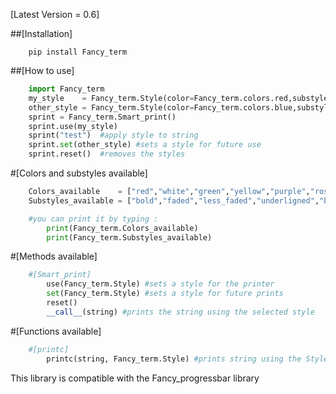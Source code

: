 [Latest Version = 0.6]

##[Installation]

```shell
	pip install Fancy_term
```

##[How to use]

```python
	import Fancy_term
	my_style    = Fancy_term.Style(color=Fancy_term.colors.red,substyle='bold,faded')
	other_style = Fancy_term.Style(color=Fancy_term.colors.blue,substyle='bold')
	sprint = Fancy_term.Smart_print()
	sprint.use(my_style)
	sprint("test")	#apply style to string
	sprint.set(other_style)	#sets a style for future use
	sprint.reset()	#removes the styles
```

#[Colors and substyles available]
```python
	Colors_available    = ["red","white","green","yellow","purple","rose","blue","reset"]
	Substyles_available = ["bold","faded","less_faded","underligned","blinking","background","normal"]

	#you can print it by typing :
	 	print(Fancy_term.Colors_available)
		print(Fancy_term.Substyles_available)

```
#[Methods available]


```python
	#[Smart_print]
		use(Fancy_term.Style) #sets a style for the printer
		set(Fancy_term.Style) #sets a style for future prints
		reset()
		__call__(string) #prints the string using the selected style
```
#[Functions available]
```python
	#[printc]
		printc(string, Fancy_term.Style) #prints string using the Style
```

This library is compatible with the Fancy_progressbar library
